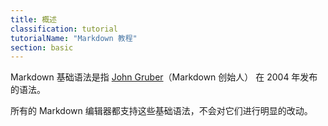 ```yaml
---
title: 概述
classification: tutorial
tutorialName: "Markdown 教程"
section: basic
---
```


Markdown 基础语法是指 [John Gruber][markdownCreator]（Markdown 创始人） 在 2004 年发布的语法。

所有的 Markdown 编辑器都支持这些基础语法，不会对它们进行明显的改动。


[markdownCreator]: "https://daringfireball.net/projects/markdown/"